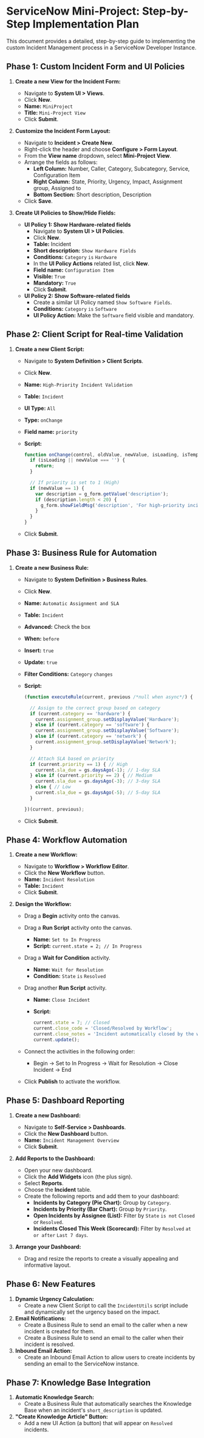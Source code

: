# ServiceNow Mini-Project: Step-by-Step Implementation Plan

This document provides a detailed, step-by-step guide to implementing the custom Incident Management process in a ServiceNow Developer Instance.

## Phase 1: Custom Incident Form and UI Policies

1.  **Create a new View for the Incident Form:**
    *   Navigate to **System UI > Views**.
    *   Click **New**.
    *   **Name:** `MiniProject`
    *   **Title:** `Mini-Project View`
    *   Click **Submit**.

2.  **Customize the Incident Form Layout:**
    *   Navigate to **Incident > Create New**.
    *   Right-click the header and choose **Configure > Form Layout**.
    *   From the **View name** dropdown, select **Mini-Project View**.
    *   Arrange the fields as follows:
        *   **Left Column:** Number, Caller, Category, Subcategory, Service, Configuration Item
        *   **Right Column:** State, Priority, Urgency, Impact, Assignment group, Assigned to
        *   **Bottom Section:** Short description, Description
    *   Click **Save**.

3.  **Create UI Policies to Show/Hide Fields:**
    *   **UI Policy 1: Show Hardware-related fields**
        *   Navigate to **System UI > UI Policies**.
        *   Click **New**.
        *   **Table:** Incident
        *   **Short description:** `Show Hardware Fields`
        *   **Conditions:** `Category` `is` `Hardware`
        *   In the **UI Policy Actions** related list, click **New**.
        *   **Field name:** `Configuration Item`
        *   **Visible:** `True`
        *   **Mandatory:** `True`
        *   Click **Submit**.
    *   **UI Policy 2: Show Software-related fields**
        *   Create a similar UI Policy named `Show Software Fields`.
        *   **Conditions:** `Category` `is` `Software`
        *   **UI Policy Action:** Make the `Software` field visible and mandatory.

## Phase 2: Client Script for Real-time Validation

1.  **Create a new Client Script:**
    *   Navigate to **System Definition > Client Scripts**.
    *   Click **New**.
    *   **Name:** `High-Priority Incident Validation`
    *   **Table:** `Incident`
    *   **UI Type:** `All`
    *   **Type:** `onChange`
    *   **Field name:** `priority`
    *   **Script:**

        ```javascript
        function onChange(control, oldValue, newValue, isLoading, isTemplate) {
          if (isLoading || newValue === '') {
            return;
          }

          // If priority is set to 1 (High)
          if (newValue == 1) {
            var description = g_form.getValue('description');
            if (description.length < 20) {
              g_form.showFieldMsg('description', 'For high-priority incidents, please provide a more detailed description (at least 20 characters).', 'error');
            }
          }
        }
        ```

    *   Click **Submit**.

## Phase 3: Business Rule for Automation

1.  **Create a new Business Rule:**
    *   Navigate to **System Definition > Business Rules**.
    *   Click **New**.
    *   **Name:** `Automatic Assignment and SLA`
    *   **Table:** `Incident`
    *   **Advanced:** Check the box
    *   **When:** `before`
    *   **Insert:** `true`
    *   **Update:** `true`
    *   **Filter Conditions:** `Category` `changes`
    *   **Script:**

        ```javascript
        (function executeRule(current, previous /*null when async*/) {

          // Assign to the correct group based on category
          if (current.category == 'hardware') {
            current.assignment_group.setDisplayValue('Hardware');
          } else if (current.category == 'software') {
            current.assignment_group.setDisplayValue('Software');
          } else if (current.category == 'network') {
            current.assignment_group.setDisplayValue('Network');
          }

          // Attach SLA based on priority
          if (current.priority == 1) { // High
            current.sla_due = gs.daysAgo(-1); // 1-day SLA
          } else if (current.priority == 2) { // Medium
            current.sla_due = gs.daysAgo(-3); // 3-day SLA
          } else { // Low
            current.sla_due = gs.daysAgo(-5); // 5-day SLA
          }

        })(current, previous);
        ```

    *   Click **Submit**.

## Phase 4: Workflow Automation

1.  **Create a new Workflow:**
    *   Navigate to **Workflow > Workflow Editor**.
    *   Click the **New Workflow** button.
    *   **Name:** `Incident Resolution`
    *   **Table:** `Incident`
    *   Click **Submit**.

2.  **Design the Workflow:**
    *   Drag a **Begin** activity onto the canvas.
    *   Drag a **Run Script** activity onto the canvas.
        *   **Name:** `Set to In Progress`
        *   **Script:** `current.state = 2; // In Progress`
    *   Drag a **Wait for Condition** activity.
        *   **Name:** `Wait for Resolution`
        *   **Condition:** `State` `is` `Resolved`
    *   Drag another **Run Script** activity.
        *   **Name:** `Close Incident`
        *   **Script:**

            ```javascript
            current.state = 7; // Closed
            current.close_code = 'Closed/Resolved by Workflow';
            current.close_notes = 'Incident automatically closed by the workflow.';
            current.update();
            ```

    *   Connect the activities in the following order:
        *   Begin -> Set to In Progress -> Wait for Resolution -> Close Incident -> End
    *   Click **Publish** to activate the workflow.

## Phase 5: Dashboard Reporting

1.  **Create a new Dashboard:**
    *   Navigate to **Self-Service > Dashboards**.
    *   Click the **New Dashboard** button.
    *   **Name:** `Incident Management Overview`
    *   Click **Submit**.

2.  **Add Reports to the Dashboard:**
    *   Open your new dashboard.
    *   Click the **Add Widgets** icon (the plus sign).
    *   Select **Reports**.
    *   Choose the **Incident** table.
    *   Create the following reports and add them to your dashboard:
        *   **Incidents by Category (Pie Chart):** Group by `Category`.
        *   **Incidents by Priority (Bar Chart):** Group by `Priority`.
        *   **Open Incidents by Assignee (List):** Filter by `State` `is not` `Closed` or `Resolved`.
        *   **Incidents Closed This Week (Scorecard):** Filter by `Resolved` `at or after` `Last 7 days`.

3.  **Arrange your Dashboard:**
    *   Drag and resize the reports to create a visually appealing and informative layout.

## Phase 6: New Features

1.  **Dynamic Urgency Calculation:**
    *   Create a new Client Script to call the `IncidentUtils` script include and dynamically set the urgency based on the impact.
2.  **Email Notifications:**
    *   Create a Business Rule to send an email to the caller when a new incident is created for them.
    *   Create a Business Rule to send an email to the caller when their incident is resolved.
3.  **Inbound Email Action:**
    *   Create an Inbound Email Action to allow users to create incidents by sending an email to the ServiceNow instance.

## Phase 7: Knowledge Base Integration

1.  **Automatic Knowledge Search:**
    *   Create a Business Rule that automatically searches the Knowledge Base when an incident's `short_description` is updated.
2.  **"Create Knowledge Article" Button:**
    *   Add a new UI Action (a button) that will appear on `Resolved` incidents.
